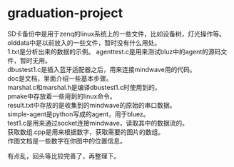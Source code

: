# graduation-project  
SD卡备份中是用于zenq的linux系统上的一些文件，比如设备树，灯光操作等。  
olddata中是以前放入的一些文件，暂时没有什么用处。  
1.txt是分析出来的数据的示例。
agenttest.c是用来测试bluz中的agent的源码文件，暂时无用。  
dbustest1.c是插入蓝牙适配器之后，用来连接mindwave用的代码。  
doc是文档，里面介绍一些基本步骤。  
marshal.c和marshal.h是编译dbustest1.c时使用到的。  
pmake中存放着一些用到的linux命令。  
result.txt中存放的是收集到的mindwave的原始的串口数据。  
simple-agent是python写成的agent，用于bluez。  
test1.c是用来通过socket连接mindwave，读取其中的数据流的。  
获取数组.cpp是用来根据数字，获取需要的图片的数组。  
作图文档是一些数字在你图中的位置信息。  

有点乱，回头等比较完善了，再整理下。  
